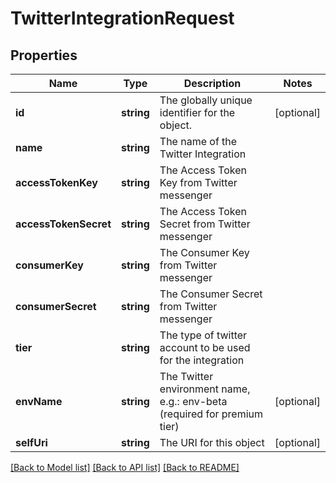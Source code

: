 # TwitterIntegrationRequest

## Properties
Name | Type | Description | Notes
------------ | ------------- | ------------- | -------------
**id** | **string** | The globally unique identifier for the object. | [optional] 
**name** | **string** | The name of the Twitter Integration | 
**accessTokenKey** | **string** | The Access Token Key from Twitter messenger | 
**accessTokenSecret** | **string** | The Access Token Secret from Twitter messenger | 
**consumerKey** | **string** | The Consumer Key from Twitter messenger | 
**consumerSecret** | **string** | The Consumer Secret from Twitter messenger | 
**tier** | **string** | The type of twitter account to be used for the integration | 
**envName** | **string** | The Twitter environment name, e.g.: env-beta (required for premium tier) | [optional] 
**selfUri** | **string** | The URI for this object | [optional] 

[[Back to Model list]](../README.md#documentation-for-models) [[Back to API list]](../README.md#documentation-for-api-endpoints) [[Back to README]](../README.md)


